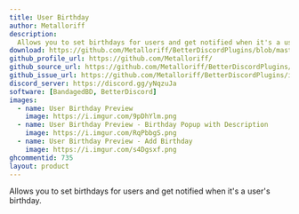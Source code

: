 ```yaml
---
title: User Birthday
author: Metalloriff
description:
  Allows you to set birthdays for users and get notified when it's a user's birthday.
download: https://github.com/Metalloriff/BetterDiscordPlugins/blob/master/UserBirthdays.plugin.js
github_profile_url: https://github.com/Metalloriff/
github_source_url: https://github.com/Metalloriff/BetterDiscordPlugins/blob/master/UserBirthdays.plugin.js
github_issue_url: https://github.com/Metalloriff/BetterDiscordPlugins/issues/
discord_server: https://discord.gg/yNqzuJa
software: [BandagedBD, BetterDiscord]
images:
  - name: User Birthday Preview
    image: https://i.imgur.com/9pDhYlm.png
  - name: User Birthday Preview - Birthday Popup with Description
    image: https://i.imgur.com/RqPbbgS.png
  - name: User Birthday Preview - Add Birthday
    image: https://i.imgur.com/s4Dgsxf.png
ghcommentid: 735
layout: product
---
```

Allows you to set birthdays for users and get notified when it's a user's birthday.